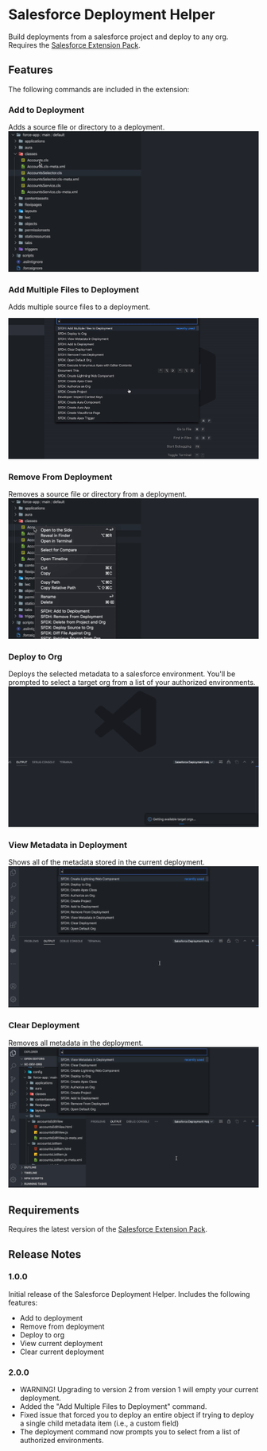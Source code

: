 # Salesforce Deployment Helper

Build deployments from a salesforce project and deploy to any org. Requires the [Salesforce Extension Pack](https://marketplace.visualstudio.com/items?itemName=salesforce.salesforcedx-vscode).

## Features

The following commands are included in the extension:

### Add to Deployment

Adds a source file or directory to a deployment.
![Add to Deployment](images/add-to-deployment.gif)

### Add Multiple Files to Deployment

Adds multiple source files to a deployment.

![Add Multiple Files to Deployment](images/add-multiple-to-deployment.gif)

### Remove From Deployment

Removes a source file or directory from a deployment.
![Remove From Deployment](images/remove-from-deployment.gif)

### Deploy to Org

Deploys the selected metadata to a salesforce environment. You'll be prompted to select a target org from a list of your authorized environments.
![Deploy](images/deploy-metadata.gif)

### View Metadata in Deployment

Shows all of the metadata stored in the current deployment.
![Deploy](images/view-metadata.gif)

### Clear Deployment

Removes all metadata in the deployment.
![Deploy](images/clear-deployment.gif)

## Requirements

Requires the latest version of the [Salesforce Extension Pack](https://marketplace.visualstudio.com/items?itemName=salesforce.salesforcedx-vscode).

## Release Notes

### 1.0.0

Initial release of the Salesforce Deployment Helper. Includes the following features:

-   Add to deployment
-   Remove from deployment
-   Deploy to org
-   View current deployment
-   Clear current deployment

### 2.0.0

-   WARNING! Upgrading to version 2 from version 1 will empty your current deployment.
-   Added the "Add Multiple Files to Deployment" command.
-   Fixed issue that forced you to deploy an entire object if trying to deploy a single child metadata item (i.e., a custom field)
-   The deployment command now prompts you to select from a list of authorized environments.
